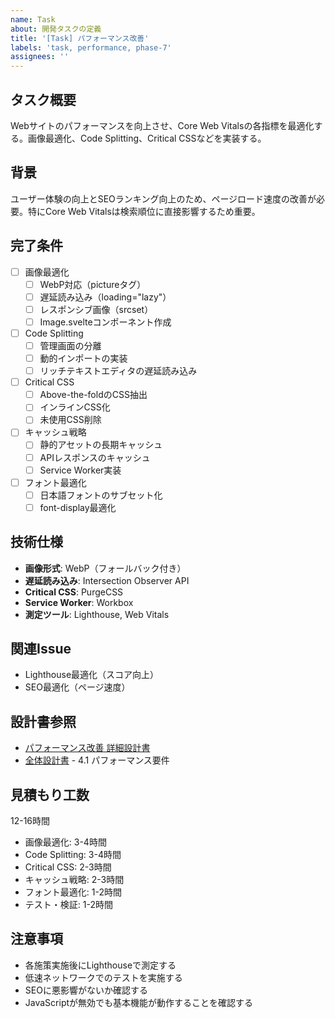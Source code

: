 ```yaml
---
name: Task
about: 開発タスクの定義
title: '[Task] パフォーマンス改善'
labels: 'task, performance, phase-7'
assignees: ''
---
```


## タスク概要

Webサイトのパフォーマンスを向上させ、Core Web Vitalsの各指標を最適化する。画像最適化、Code Splitting、Critical CSSなどを実装する。

## 背景

ユーザー体験の向上とSEOランキング向上のため、ページロード速度の改善が必要。特にCore Web Vitalsは検索順位に直接影響するため重要。

## 完了条件

- [ ] 画像最適化
    - [ ] WebP対応（pictureタグ）
    - [ ] 遅延読み込み（loading="lazy"）
    - [ ] レスポンシブ画像（srcset）
    - [ ] Image.svelteコンポーネント作成
- [ ] Code Splitting
    - [ ] 管理画面の分離
    - [ ] 動的インポートの実装
    - [ ] リッチテキストエディタの遅延読み込み
- [ ] Critical CSS
    - [ ] Above-the-foldのCSS抽出
    - [ ] インラインCSS化
    - [ ] 未使用CSS削除
- [ ] キャッシュ戦略
    - [ ] 静的アセットの長期キャッシュ
    - [ ] APIレスポンスのキャッシュ
    - [ ] Service Worker実装
- [ ] フォント最適化
    - [ ] 日本語フォントのサブセット化
    - [ ] font-display最適化

## 技術仕様

- **画像形式**: WebP（フォールバック付き）
- **遅延読み込み**: Intersection Observer API
- **Critical CSS**: PurgeCSS
- **Service Worker**: Workbox
- **測定ツール**: Lighthouse, Web Vitals

## 関連Issue

- Lighthouse最適化（スコア向上）
- SEO最適化（ページ速度）

## 設計書参照

- [パフォーマンス改善 詳細設計書](../designs/phase-7/03_performance-improvement.md)
- [全体設計書](../design.md) - 4.1 パフォーマンス要件

## 見積もり工数

12-16時間

- 画像最適化: 3-4時間
- Code Splitting: 3-4時間
- Critical CSS: 2-3時間
- キャッシュ戦略: 2-3時間
- フォント最適化: 1-2時間
- テスト・検証: 1-2時間

## 注意事項

- 各施策実施後にLighthouseで測定する
- 低速ネットワークでのテストを実施する
- SEOに悪影響がないか確認する
- JavaScriptが無効でも基本機能が動作することを確認する
